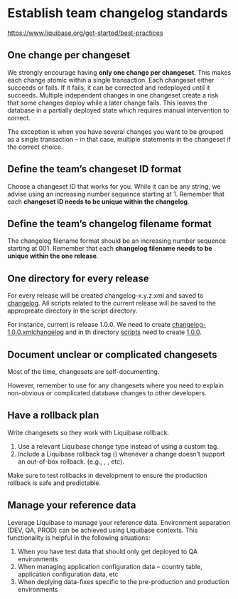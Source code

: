 # Establish team changelog standards

https://www.liquibase.org/get-started/best-practices

## One change per changeset

We strongly encourage having **only one change per changeset**. This makes each change atomic within
a
single transaction. Each changeset either succeeds or fails. If it fails, it can be corrected and
redeployed until it succeeds. Multiple independent changes in one changeset create a risk that some
changes deploy while a later change fails. This leaves the database in a partially deployed state
which requires manual intervention to correct.

The exception is when you have several changes you want to be grouped as a single transaction – in
that case, multiple statements in the changeset if the correct choice.

## Define the team’s changeset ID format

Choose a changeset ID that works for you. While it can be any string, we advise using an increasing
number sequence starting at 1. Remember that each **changeset ID needs to be unique within the
changelog**.

## Define the team’s changelog filename format

The changelog filename format should be an increasing number sequence starting at 001. Remember that
each **changelog filename needs to be unique within the one release**.

## One directory for every release

For every release will be created changelog-x.y.z.xml and saved
to [changelog](liquibase%2Fchangelog).
All scripts related to the current release will be saved to the appropreate directory in the script
directory.

For instance, current is release 1.0.0. We need to
create [changelog-1.0.0.xml](liquibase%2Fchangelog%2Fchangelog-1.0.0.xml)[changelog](liquibase%2Fchangelog)
and in th directory [scripts](liquibase%2Fchangelog%2Fscripts) need to
create [1.0.0](liquibase%2Fchangelog%2Fscripts%2F1.0.0).

## Document unclear or complicated changesets

Most of the time, changesets are self-documenting.

However, remember to use <comments> for any changesets where you need to explain non-obvious or
complicated database changes to other developers.

## Have a rollback plan

Write changesets so they work with Liquibase rollback.

1. Use a relevant Liquibase change type instead of using a custom <sql> tag.
2. Include a Liquibase rollback tag (<rollback>) whenever a change doesn’t support an out-of-box
   rollback. (e.g., <sql>, <insert>, etc).

Make sure to test rollbacks in development to ensure the production rollback is safe and
predictable.

## Manage your reference data

Leverage Liquibase to manage your reference data. Environment separation (DEV, QA, PROD) can be
achieved using Liquibase contexts. This functionality is helpful in the following situations:

1. When you have test data that should only get deployed to QA environments
2. When managing application configuration data – country table, application configuration data, etc
3. When deplying data-fixes specific to the pre-production and production environments


